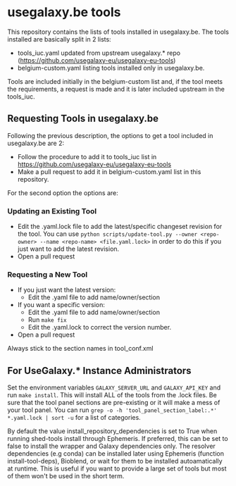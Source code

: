 # usegalaxy.be tools

This repository contains the lists of tools installed in usegalaxy.be.
The tools installed are basically split in 2 lists:
- tools_iuc.yaml updated from upstream usegalaxy.\* repo (https://github.com/usegalaxy-eu/usegalaxy-eu-tools)
- belgium-custom.yaml listing tools installed only in usegalaxy.be.

Tools are included initially in the belgium-custom list and, if the tool meets the requirements, a request is made and it is later included upstream in the tools_iuc.



## Requesting Tools in usegalaxy.be

Following the previous description, the options to get a tool included in usegalaxy.be are 2:

- Follow the procedure to add it to tools_iuc list in https://github.com/usegalaxy-eu/usegalaxy-eu-tools
- Make a pull request to add it in belgium-custom.yaml list in this repository. 

For the second option the options are:


### Updating an Existing Tool

- Edit the .yaml.lock file to add the latest/specific changeset revision for the tool. You can use `python scripts/update-tool.py --owner <repo-owner> --name <repo-name> <file.yaml.lock>` in order to do this if you just want to add the latest revision.
- Open a pull request

### Requesting a New Tool

- If you just want the latest version:
	- Edit the .yaml file to add name/owner/section
- If you want a specific version:
	- Edit the .yaml file to add name/owner/section
	- Run `make fix`
	- Edit the .yaml.lock to correct the version number.
- Open a pull request

Always stick to the section names in tool_conf.xml

## For UseGalaxy.\* Instance Administrators

Set the environment variables `GALAXY_SERVER_URL` and `GALAXY_API_KEY` and run `make install`. This will install ALL of the tools from the .lock files. Be sure that the tool panel sections are pre-existing or it will make a mess of your tool panel. You can run `grep -o -h 'tool_panel_section_label:.*' *.yaml.lock | sort -u` for a list of categories.

By default the value install_repository_dependencies is set to True when running shed-tools install through Ephemeris. If preferred, this can be set to false to install the wrapper and Galaxy dependencies only. The resolver dependencies (e.g conda) can be installed later using Ephemeris (function install-tool-deps), Bioblend, or wait for them to be installed autoamatically at runtime. This is useful if you want to provide a large set of tools but most of them won't be used in the short term.
 
